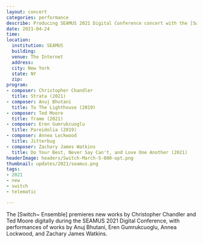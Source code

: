 ```yaml
---
layout: concert
categories: performance
describe: Producing SEAMUS 2021 Digital Conference concert with the [Switch~ Ensemble].
date: 2021-04-24
time:
location:
  institution: SEAMUS
  building:
  venue: The Internet
  address:
  city: New York
  state: NY
  zip:
program:
- composer: Christopher Chandler
  title: Strata (2021)
- composer: Anuj Bhutani
  title: To The Lighthouse (2019)
- composer: Ted Moore
  title: frame (2021)  
- composer: Eren Gumrukcuoglu
  title: Pareidolia (2019)
- composer: Annea Lockwood
  title: Jitterbug   
- composer: Zachary James Watkins
  title: Do Your Best, Never Say Can't, and Love One Another (2021)
headerImage: headers/Switch-March-5-800-opt.png
thumbnail: updates/2021/seamus.png
tags:
- 2021
- new
- switch
- telematic

---
```


The [Switch~ Ensemble] premieres new works by Christopher Chandler and Ted Moore digitally during the SEAMUS 2021 Digital Conference, with performances of works by Anuj Bhutani, Eren Gumrukcuoglu, Annea Lockwood, and Zachary James Watkins.
